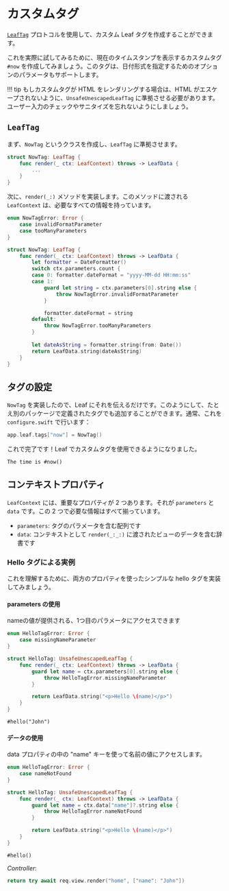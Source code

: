 # カスタムタグ

[`LeafTag`](https://api.vapor.codes/leafkit/documentation/leafkit/leaftag) プロトコルを使用して、カスタム Leaf タグを作成することができます。

これを実際に試してみるために、現在のタイムスタンプを表示するカスタムタグ `#now` を作成してみましょう。このタグは、日付形式を指定するためのオプションのパラメータもサポートします。

!!! tip
	もしカスタムタグが HTML をレンダリングする場合は、HTML がエスケープされないように、`UnsafeUnescapedLeafTag` に準拠させる必要があります。ユーザー入力のチェックやサニタイズを忘れないようにしましょう。

## `LeafTag`

まず、`NowTag` というクラスを作成し、`LeafTag` に準拠させます。

```swift
struct NowTag: LeafTag {
    func render(_ ctx: LeafContext) throws -> LeafData {
        ...
    }
}
```

次に、`render(_:)` メソッドを実装します。このメソッドに渡される `LeafContext` は、必要なすべての情報を持っています。

```swift
enum NowTagError: Error {
    case invalidFormatParameter
    case tooManyParameters
}

struct NowTag: LeafTag {
    func render(_ ctx: LeafContext) throws -> LeafData {
        let formatter = DateFormatter()
        switch ctx.parameters.count {
        case 0: formatter.dateFormat = "yyyy-MM-dd HH:mm:ss"
        case 1:
            guard let string = ctx.parameters[0].string else {
                throw NowTagError.invalidFormatParameter
            }

            formatter.dateFormat = string
        default:
            throw NowTagError.tooManyParameters
	    }
    
        let dateAsString = formatter.string(from: Date())
        return LeafData.string(dateAsString)
    }
}
```

## タグの設定

`NowTag` を実装したので、Leaf にそれを伝えるだけです。このようにして、たとえ別のパッケージで定義されたタグでも追加することができます。通常、これを `configure.swift` で行います：

```swift
app.leaf.tags["now"] = NowTag()
```

これで完了です！Leaf でカスタムタグを使用できるようになりました。

```leaf
The time is #now()
```

## コンテキストプロパティ

`LeafContext` には、重要なプロパティが 2 つあります。それが `parameters` と `data` です。この 2 つで必要な情報はすべて揃っています。

- `parameters`: タグのパラメータを含む配列です
- `data`: コンテキストとして `render(_:_:)` に渡されたビューのデータを含む辞書です

### Hello タグによる実例

これを理解するために、両方のプロパティを使ったシンプルな hello タグを実装してみましょう。

#### parameters の使用

nameの値が提供される、1つ目のパラメータにアクセスできます

```swift
enum HelloTagError: Error {
    case missingNameParameter
}

struct HelloTag: UnsafeUnescapedLeafTag {
    func render(_ ctx: LeafContext) throws -> LeafData {
        guard let name = ctx.parameters[0].string else {
            throw HelloTagError.missingNameParameter
        }

        return LeafData.string("<p>Hello \(name)</p>")
    }
}
```

```leaf
#hello("John")
```

#### データの使用

data プロパティの中の "name" キーを使って名前の値にアクセスします。

```swift
enum HelloTagError: Error {
    case nameNotFound
}

struct HelloTag: UnsafeUnescapedLeafTag {
    func render(_ ctx: LeafContext) throws -> LeafData {
        guard let name = ctx.data["name"]?.string else {
            throw HelloTagError.nameNotFound
        }

        return LeafData.string("<p>Hello \(name)</p>")
    }
}
```

```leaf
#hello()
```

_Controller_:

```swift
return try await req.view.render("home", ["name": "John"])
```
